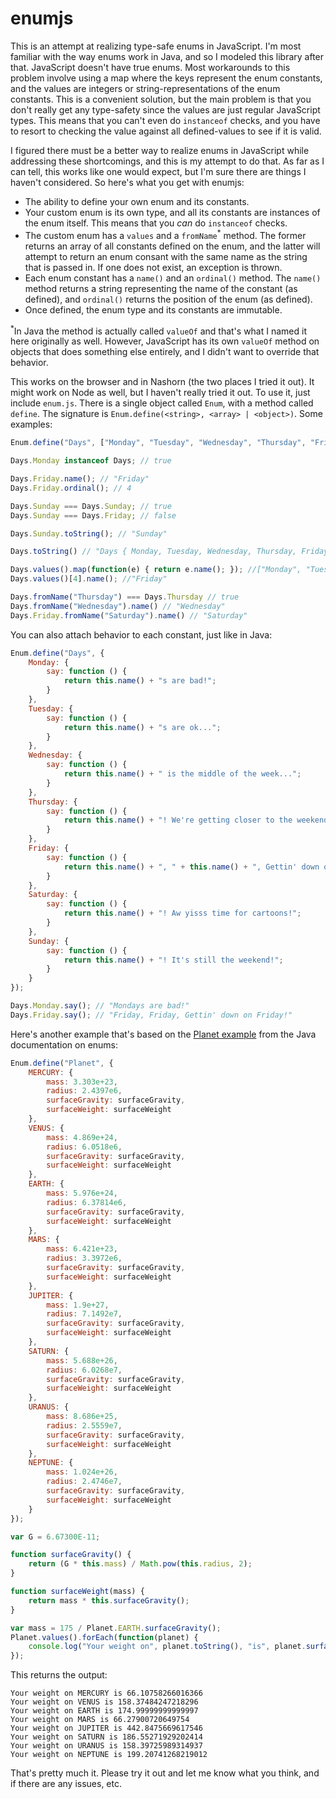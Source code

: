 enumjs
======

This is an attempt at realizing type-safe enums in JavaScript. I'm most familiar with the way enums work in Java, and so I modeled this library after that. JavaScript doesn't have true enums. Most workarounds to this problem involve using a map where the keys represent the enum constants, and the values are integers or string-representations of the enum constants. This is a convenient solution, but the main problem is that you don't really get any type-safety since the values are just regular JavaScript types. This means that you can't even do `instanceof` checks, and you have to resort to checking the value against all defined-values to see if it is valid.

I figured there must be a better way to realize enums in JavaScript while addressing these shortcomings, and this is my attempt to do that. As far as I can tell, this works like one would expect, but I'm sure there are things I haven't considered. So here's what you get with enumjs:

 - The ability to define your own enum and its constants.
 - Your custom enum is its own type, and all its constants are instances of the enum itself. This means that you *can* do `instanceof` checks.
 - The custom enum has a `values` and a `fromName`<sup>\*</sup> method. The former returns an array of all constants defined on the enum, and the latter will attempt to return an enum consant with the same name as the string that is passed in. If one does not exist, an exception is thrown.
 - Each enum constant has a `name()` and an `ordinal()` method. The `name()` method returns a string representing the name of the constant (as defined), and `ordinal()` returns the position of the enum (as defined).
 - Once defined, the enum type and its constants are immutable.

<sup>\*</sup>In Java the method is actually called `valueOf` and that's what I named it here originally as well. However, JavaScript has its own `valueOf` method on objects that does something else entirely, and I didn't want to override that behavior.

This works on the browser and in Nashorn (the two places I tried it out). It might work on Node as well, but I haven't really tried it out. To use it, just include `enum.js`. There is a single object called `Enum`, with a method called `define`. The signature is `Enum.define(<string>, <array> | <object>)`. Some examples:

```javascript
Enum.define("Days", ["Monday", "Tuesday", "Wednesday", "Thursday", "Friday", "Saturday", "Sunday"]);

Days.Monday instanceof Days; // true

Days.Friday.name(); // "Friday"
Days.Friday.ordinal(); // 4

Days.Sunday === Days.Sunday; // true
Days.Sunday === Days.Friday; // false

Days.Sunday.toString(); // "Sunday"

Days.toString() // "Days { Monday, Tuesday, Wednesday, Thursday, Friday, Saturday, Sunday } "

Days.values().map(function(e) { return e.name(); }); //["Monday", "Tuesday", "Wednesday", "Thursday", "Friday", "Saturday", "Sunday"]
Days.values()[4].name(); //"Friday"

Days.fromName("Thursday") === Days.Thursday // true
Days.fromName("Wednesday").name() // "Wednesday"
Days.Friday.fromName("Saturday").name() // "Saturday"
```

You can also attach behavior to each constant, just like in Java:

```javascript
Enum.define("Days", {
    Monday: {
        say: function () {
            return this.name() + "s are bad!";
        }
    },
    Tuesday: {
        say: function () {
            return this.name() + "s are ok...";
        }
    },
    Wednesday: {
        say: function () {
            return this.name() + " is the middle of the week...";
        }
    },
    Thursday: {
        say: function () {
            return this.name() + "! We're getting closer to the weekend!";
        }
    },
    Friday: {
        say: function () {
            return this.name() + ", " + this.name() + ", Gettin' down on " + this.name() + "!";
        }
    },
    Saturday: {
        say: function () {
            return this.name() + "! Aw yisss time for cartoons!";
        }
    },
    Sunday: {
        say: function () {
            return this.name() + "! It's still the weekend!";
        }
    }
});

Days.Monday.say(); // "Mondays are bad!"
Days.Friday.say(); // "Friday, Friday, Gettin' down on Friday!"
```

Here's another example that's based on the [Planet example](https://docs.oracle.com/javase/tutorial/java/javaOO/enum.html) from the Java documentation on enums:

```javascript
Enum.define("Planet", {
    MERCURY: {
        mass: 3.303e+23,
        radius: 2.4397e6,
        surfaceGravity: surfaceGravity,
        surfaceWeight: surfaceWeight
    },
    VENUS: {
        mass: 4.869e+24,
        radius: 6.0518e6,
        surfaceGravity: surfaceGravity,
        surfaceWeight: surfaceWeight
    },
    EARTH: {
        mass: 5.976e+24,
        radius: 6.37814e6,
        surfaceGravity: surfaceGravity,
        surfaceWeight: surfaceWeight
    },
    MARS: {
        mass: 6.421e+23,
        radius: 3.3972e6,
        surfaceGravity: surfaceGravity,
        surfaceWeight: surfaceWeight
    },
    JUPITER: {
        mass: 1.9e+27,
        radius: 7.1492e7,
        surfaceGravity: surfaceGravity,
        surfaceWeight: surfaceWeight
    },
    SATURN: {
        mass: 5.688e+26,
        radius: 6.0268e7,
        surfaceGravity: surfaceGravity,
        surfaceWeight: surfaceWeight
    },
    URANUS: {
        mass: 8.686e+25,
        radius: 2.5559e7,
        surfaceGravity: surfaceGravity,
        surfaceWeight: surfaceWeight
    },
    NEPTUNE: {
        mass: 1.024e+26,
        radius: 2.4746e7,
        surfaceGravity: surfaceGravity,
        surfaceWeight: surfaceWeight
    }
});

var G = 6.67300E-11;

function surfaceGravity() {
    return (G * this.mass) / Math.pow(this.radius, 2);
}

function surfaceWeight(mass) {
    return mass * this.surfaceGravity();
}

var mass = 175 / Planet.EARTH.surfaceGravity();
Planet.values().forEach(function(planet) {
    console.log("Your weight on", planet.toString(), "is", planet.surfaceWeight(mass));
});
```

This returns the output:

```
Your weight on MERCURY is 66.10758266016366
Your weight on VENUS is 158.37484247218296
Your weight on EARTH is 174.99999999999997
Your weight on MARS is 66.27900720649754
Your weight on JUPITER is 442.8475669617546
Your weight on SATURN is 186.55271929202414
Your weight on URANUS is 158.39725989314937
Your weight on NEPTUNE is 199.20741268219012
```

That's pretty much it. Please try it out and let me know what you think, and if there are any issues, etc.
